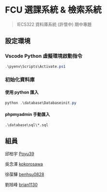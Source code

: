 # FCU 選課系統 & 檢索系統
> IECS322 資料庫系統 (許懷中) 期中專題

## 設定環境

### Vscode Python 虛擬環境啟動指令
```powershell
.\pyenv\Scripts\Activate.ps1
```

### 初始化資料庫

#### 使用 python 匯入
```powershell
python .\database\Databaseinit.py
```

#### phpmyadmin 手動匯入

`.\database\sql\*.sql`

## 組員

邱柏宇 [Poyu39](https://github.com/poyu39)

吳念澤 [kokorosawa](https://github.com/kokorosawa)

徐葆驊 [benhsu0828](https://github.com/benhsu0828)

劉旭峰 [brian1130](https://github.com/brian1130)

